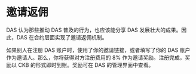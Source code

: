 # 邀请返佣

DAS 认为那些推动 DAS 普及的行为，也应该能分享 DAS 发展壮大的成果。因此，DAS 在合约层面实现了邀请返佣机制。

如果别人在注册 DAS 账户时，使用了你的邀请链接，或者填写了你的 DAS 账户作为邀请人。那么，你将获得对方注册费用的 8% 作为邀请奖励。注册完成，奖励以 CKB 的形式即时到账。奖励可在 DAS 的管理界面中查看。

